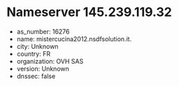 # Nameserver 145.239.119.32

* as_number: 16276
* name: mistercucina2012.nsdfsolution.it.
* city: Unknown
* country: FR
* organization: OVH SAS
* version: Unknown
* dnssec: false
